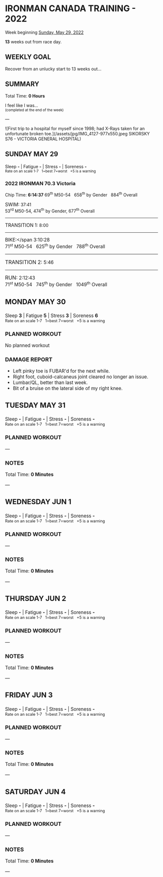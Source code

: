 # IRONMAN CANADA TRAINING - 2022
Week beginning [Sunday, May 29, 2022](javascript:flick('sun');)

**13** weeks out from race day.

## WEEKLY GOAL
Recover from an unlucky start to 13 weeks out...

## SUMMARY
Total Time: **0 Hours**

I feel like I was...
<br /><sup>(completed at the end of the week)</sup>

&mdash;

![First trip to a hospital for myself since 1998; had X-Rays taken for an unfortunate broken toe.](/assets/jpg/IMG_4127-977x550.jpeg SIKORSKY S76 - VICTORIA GENERAL HOSPITAL)

## SUNDAY MAY 29
Sleep **-** | Fatigue **-** | Stress **-** | Soreness **-**
<sup><br />Rate on an scale 1-7 &nbsp; 1=best 7=worst &nbsp; +5 is a warning</sup>

### 2022 IRONMAN 70.3 Victoria
Chip Time: **6:14:37**
69<sup>th</sup> M50-54 &nbsp; 658<sup>th</sup> by Gender &nbsp; 884<sup>th</sup> Overall

<span class="agencyvc" style="font-size:1.1em;">SWIM:</span> 37:41<br />
53<sup>rd</sup> M50-54, 474<sup>th</sup> by Gender, 677<sup>th</sup> Overall<hr />
<span class="agencyvc" style="font-size:1.1em;">TRANSITION 1:</span> 8:00<hr />
<span class="agencyvc" style="font-size:1.1em;">BIKE:</span 3:10:28<br />
71<sup>st</sup> M50-54 &nbsp; 625<sup>th</sup> by Gender &nbsp; 788<sup>th</sup> Overall<hr />
<span class="agencyvc" style="font-size:1.1em;">TRANSITION 2:</span> 5:46<hr />
<span class="agencyvc" style="font-size:1.1em;">RUN:</span> 2:12:43<br />
71<sup>st</sup> M50-54 &nbsp; 745<sup>th</sup> by Gender &nbsp; 1049<sup>th</sup> Overall

<!---->
## MONDAY MAY 30
Sleep **3** | Fatigue **5** | Stress **3** | Soreness **6**
<sup><br />Rate on an scale 1-7 &nbsp; 1=best 7=worst &nbsp; +5 is a warning</sup>

### PLANNED WORKOUT
No planned workout

### DAMAGE REPORT

* Left pinky toe is FUBAR'd for the next while.
* Right foot, cuboid-calcaneus joint cleared no longer an issue.
* Lumbar/QL, better than last week.
* Bit of a bruise on the lateral side of my right knee.

<!---->
## TUESDAY MAY 31
Sleep **-** | Fatigue **-** | Stress **-** | Soreness **-**
<sup><br />Rate on an scale 1-7 &nbsp; 1=best 7=worst &nbsp; +5 is a warning</sup>

### PLANNED WORKOUT
&mdash;  

### NOTES
Total Time: **0 Minutes**

&mdash;  

<!---->
## WEDNESDAY JUN 1
Sleep **-** | Fatigue **-** | Stress **-** | Soreness **-**
<sup><br />Rate on an scale 1-7 &nbsp; 1=best 7=worst &nbsp; +5 is a warning</sup>

### PLANNED WORKOUT
&mdash;  

### NOTES
Total Time: **0 Minutes**

&mdash;  

<!---->
## THURSDAY JUN 2
Sleep **-** | Fatigue **-** | Stress **-** | Soreness **-**
<sup><br />Rate on an scale 1-7 &nbsp; 1=best 7=worst &nbsp; +5 is a warning</sup>

### PLANNED WORKOUT
&mdash;  

### NOTES
Total Time: **0 Minutes**

&mdash;  

<!---->
## FRIDAY JUN 3
Sleep **-** | Fatigue **-** | Stress **-** | Soreness **-**
<sup><br />Rate on an scale 1-7 &nbsp; 1=best 7=worst &nbsp; +5 is a warning</sup>

### PLANNED WORKOUT
&mdash;  

### NOTES
Total Time: **0 Minutes**

&mdash;  

<!---->
## SATURDAY JUN 4
Sleep **-** | Fatigue **-** | Stress **-** | Soreness **-**
<sup><br />Rate on an scale 1-7 &nbsp; 1=best 7=worst &nbsp; +5 is a warning</sup>

### PLANNED WORKOUT
&mdash;  

### NOTES
Total Time: **0 Minutes**

&mdash;  
